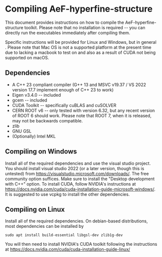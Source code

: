 # Compiling AeF-hyperfine-structure

This document provides instructions on how to compile the AeF-hyperfine-structure toolkit.  Please note that no
installation is required -- you can directly run the executables immediately after compiling them.

Specific instructions will be provided for Linux and Windows, but in general .  Please note that Mac OS is not a
supported platform at the present time due to lacking a macbook to test on and also as a result of CUDA not being
supported on macOS.

## Dependencies
* A C++ 23 compliant compiler (G++ 13 and MSVC v19.37 / VS 2022 version 17.7 implement enough of C++ 23 to work)
* Eigen v3.4.0 -- included
* gcem -- included
* CUDA Toolkit -- specifically cuBLAS and cuSOLVER
* CERN ROOT v6 -- only tested with version 6.32, but any recent version of ROOT 6 should work. Please note that ROOT 7,
when it is released, may not be backwards compatible.
* zlib
* GNU GSL
* (Optionally) Intel MKL

## Compiling on Windows
Install all of the required dependencies and use the visual studio project.  You should install visual studio 2022
(or a later version, though this is untested) from https://visualstudio.microsoft.com/downloads/.  The free community
option suffices. Make sure to install the "Desktop development with C++" option. To install CUDA, follow NVIDIA's
instructions at https://docs.nvidia.com/cuda/cuda-installation-guide-microsoft-windows/. It is suggested to use vcpkg
to install the other dependencies.

## Compiling on Linux

Install all of the required dependencies.  On debian-based distributions, most dependencies can be installed by
```
sudo apt install build-essential libgsl-dev zlib1g-dev
```
You will then need to install NVIDIA's CUDA toolkit following the instructions at https://docs.nvidia.com/cuda/cuda-installation-guide-linux/